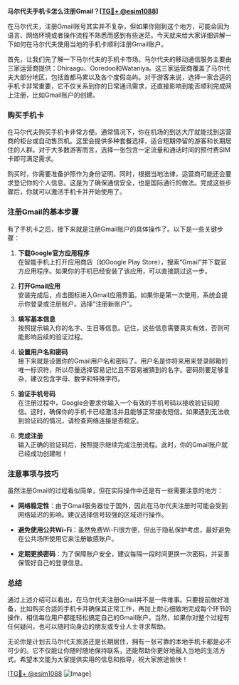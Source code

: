 **马尔代夫手机卡怎么注册Gmail？[[TG💪+ @esim1088](https://t.me/s/esim1088)]**

在马尔代夫，注册Gmail账号其实并不复杂，但如果你刚到这个地方，可能会因为语言、网络环境或者操作流程不熟悉而感到有些迷茫。今天就来给大家详细讲解一下如何在马尔代夫使用当地的手机卡顺利注册Gmail账户。

首先，让我们先了解一下马尔代夫的手机卡市场。马尔代夫的移动通信服务主要由三家运营商提供：Dhiraagu、Ooredoo和Wataniya。这三家运营商覆盖了马尔代夫大部分地区，包括首都马累以及各个度假岛屿。对于游客来说，选择一家合适的手机卡非常重要，它不仅关系到你的日常通讯需求，还直接影响到能否顺利完成网上注册，比如Gmail账户的创建。

### 购买手机卡

在马尔代夫购买手机卡非常方便。通常情况下，你在机场的到达大厅就能找到运营商的柜台或自动售货机。这里会提供多种套餐选择，适合短期停留的游客和长期居住的人群。对于大多数游客而言，选择一张包含一定流量和通话时间的预付费SIM卡即可满足需求。

购买时，你需要准备护照作为身份证明。同时，根据当地法律，运营商可能还会要求登记你的个人信息。这是为了确保通信安全，也是国际通行的做法。完成这些步骤后，你就可以激活手机卡并开始使用了。

### 注册Gmail的基本步骤

有了手机卡之后，接下来就是注册Gmail账户的具体操作了。以下是一些关键步骤：

1. **下载Google官方应用程序**  
   在智能手机上打开应用商店（如Google Play Store），搜索“Gmail”并下载官方应用程序。如果你的手机已经安装了该应用，可以直接跳过这一步。

2. **打开Gmail应用**  
   安装完成后，点击图标进入Gmail应用界面。如果你是第一次使用，系统会提示你登录或注册账户。选择“注册新账户”。

3. **填写基本信息**  
   按照提示输入你的名字、生日等信息。记住，这些信息需要真实有效，否则可能影响后续的验证过程。

4. **设置用户名和密码**  
   接下来就是设置你的Gmail用户名和密码了。用户名是你将来用来登录邮箱的唯一标识符，所以尽量选择容易记忆且不容易被猜到的名字。密码则要足够复杂，建议包含字母、数字和特殊字符。

5. **验证手机号码**  
   在注册过程中，Google会要求你输入一个有效的手机号码以接收验证码短信。这时，确保你的手机卡已经激活并且能够正常接收短信。如果遇到无法收到验证码的情况，请检查网络连接是否稳定。

6. **完成注册**  
   输入正确的验证码后，按照提示继续完成注册流程。此时，你的Gmail账户就已经成功创建啦！

### 注意事项与技巧

虽然注册Gmail的过程看似简单，但在实际操作中还是有一些需要注意的地方：

- **网络稳定性**：由于Gmail服务器位于国外，因此在马尔代夫注册时可能会受到网络延迟的影响。建议选择信号较强的区域进行操作。
  
- **避免使用公共Wi-Fi**：虽然免费Wi-Fi很方便，但出于隐私保护考虑，最好避免在公共场所使用它来注册敏感账户。

- **定期更换密码**：为了保障账户安全，建议每隔一段时间更换一次密码，并妥善保管好自己的登录信息。

### 总结

通过上述介绍可以看出，在马尔代夫注册Gmail并不是一件难事。只要提前做好准备，比如购买合适的手机卡并确保其正常工作，再加上耐心细致地完成每个环节的操作，相信每位用户都能轻松搞定自己的Gmail账户。当然，如果你对整个过程有任何疑问，也可以随时向身边的朋友或专业人士寻求帮助。

无论你是计划去马尔代夫旅游还是长期居住，拥有一张可靠的本地手机卡都是必不可少的。它不仅能让你随时随地保持联系，还能帮助你更好地融入当地的生活方式。希望本文能为大家提供实用的信息和指导，祝大家旅途愉快！

[[TG💪+ @esim1088](https://t.me/s/esim1088) ![Image](https://i.postimg.cc/4NQfJmqS/Snipaste-2025-05-13-00-14-12.png)]